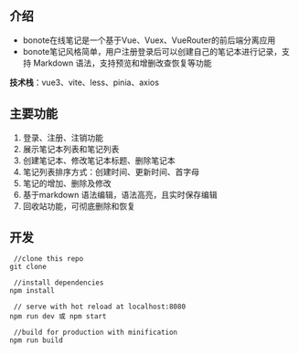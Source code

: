 ## 介绍

- bonote在线笔记是一个基于Vue、Vuex、VueRouter的前后端分离应用
- bonote笔记风格简单，用户注册登录后可以创建自己的笔记本进行记录，支持 Markdown 语法，支持预览和增删改查恢复等功能

**技术栈**：vue3、vite、less、pinia、axios

## 主要功能
1.  登录、注册、注销功能
2.  展示笔记本列表和笔记列表
3.  创建笔记本、修改笔记本标题、删除笔记本
4.  笔记列表排序方式：创建时间、更新时间、首字母
5.  笔记的增加、删除及修改
6.  基于markdown 语法编辑，语法高亮，且实时保存编辑
7.  回收站功能，可彻底删除和恢复



## 开发

```
 //clone this repo
git clone

 //install dependencies
npm install

 // serve with hot reload at localhost:8080
npm run dev 或 npm start

 //build for production with minification
npm run build


```